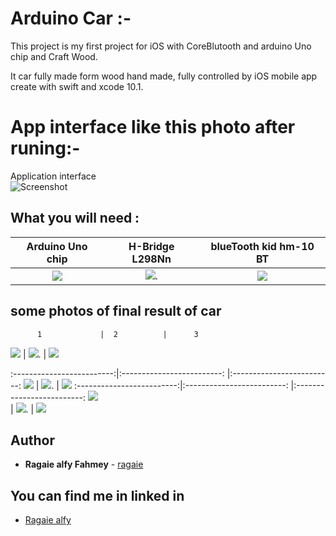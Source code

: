 # Arduino Car :-
This project is my first project for iOS with CoreBlutooth and arduino Uno chip and Craft Wood.

It car fully made form wood hand made, fully controlled by iOS mobile app create with swift and xcode 10.1. 
# App interface like this photo after runing:-
Application interface                     
![Screenshot](https://github.com/ragaie/Ardunio-iOS/blob/master/TestPeripheral/screen%20shot%20/Simulator%20Screen%20Shot%20-%20iPhone%20Xʀ%20-%202019-11-02%20at%2021.44.01.png) 

## What you will need :



Arduino Uno chip             |  H-Bridge L298Nn           |      blueTooth kid hm-10 BT
:-------------------------:|:-------------------------:   |:-------------------------:
![](https://github.com/ragaie/Ardunio-iOS/blob/master/TestPeripheral/screen%20shot%20/Arduino%20Uno.jpg) |  ![](https://github.com/ragaie/Ardunio-iOS/blob/master/TestPeripheral/screen%20shot%20/H-Bridge%20L298N.jpg). |  ![](https://github.com/ragaie/Ardunio-iOS/blob/master/TestPeripheral/screen%20shot%20/hm-10%20BT.jpg)



##  some photos of final result of car 
          1             |  2          |      3
![](https://github.com/ragaie/Ardunio-iOS/blob/master/TestPeripheral/screen%20shot%20/IMG_2535.jpg)  |  ![](https://github.com/ragaie/Ardunio-iOS/blob/master/TestPeripheral/screen%20shot%20/IMG_2537.jpg). |  ![](https://github.com/ragaie/Ardunio-iOS/blob/master/TestPeripheral/screen%20shot%20/IMG_2545.jpg)

:-------------------------:|:-------------------------:   |:-------------------------:
![](https://github.com/ragaie/Ardunio-iOS/blob/master/TestPeripheral/screen%20shot%20/IMG_2546.jpg)  |  ![](https://github.com/ragaie/Ardunio-iOS/blob/master/TestPeripheral/screen%20shot%20/IMG_2557.jpg). |  ![](https://github.com/ragaie/Ardunio-iOS/blob/master/TestPeripheral/screen%20shot%20/IMG_2559.jpg)
:-------------------------:|:-------------------------:   |:-------------------------:
![](https://github.com/ragaie/Ardunio-iOS/blob/master/TestPeripheral/screen%20shot%20/IMG_2565.jpg)  
|  ![](https://github.com/ragaie/Ardunio-iOS/blob/master/TestPeripheral/screen%20shot%20/IMG_2557.jpg). 
|  ![](https://github.com/ragaie/Ardunio-iOS/blob/master/TestPeripheral/screen%20shot%20/IMG_2559.jpg)

## Author

* **Ragaie alfy Fahmey**  - [ragaie](https://github.com/ragaie)

## You can find me in linked in 
- [Ragaie alfy](www.linkedin.com/in/ragaie-alfy)
